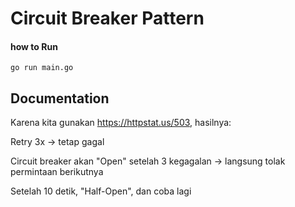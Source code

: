 # Circuit Breaker Pattern

#### how to Run 
``` go run main.go ```

## Documentation
Karena kita gunakan https://httpstat.us/503, hasilnya:

Retry 3x → tetap gagal

Circuit breaker akan "Open" setelah 3 kegagalan → langsung tolak permintaan berikutnya

Setelah 10 detik, "Half-Open", dan coba lagi